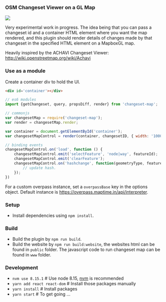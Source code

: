### OSM Changeset Viewer on a GL Map

![](https://cloud.githubusercontent.com/assets/126868/24163445/a88728d4-0e90-11e7-9d02-d755b7845c00.png)

Very experimental work in progress. The idea being that you can pass a changeset id and a container HTML element where you want the map rendered, and this plugin should render details of changes made by that changeset in the specified HTML element on a MapboxGL map.

Heavily inspired by the ACHAVI Changeset Viewer: http://wiki.openstreetmap.org/wiki/Achavi

### Use as a module

Create a container div to hold the UI.

```html
<div id='container'></div>
```

```js
// es6 modules
import {getChangeset, query, propsDiff, render} from 'changeset-map';

// commonjs
var changesetMap = require('changeset-map');
var render = changesetMap.render;

var container = document.getElementById('container');
var changesetMapControl = render(container, changesetID, { width: '1000px', height: '1000px' });

// binding events
changesetMapControl.on('load', function () {
    changesetMapControl.emit('selectFeature', 'node|way', featureId);
    changesetMapControl.emit('clearFeature');
    changesetMapControl.on('hashchange', function(geometryType, featureId) {
        // update hash.
    });
})
```

For a custom overpass instance, set a `overpassBase` key in the options object. Default instance is https://overpass.maptime.in/api/interpreter.

### Setup

 - Install dependencies using `npm install`.

### Build

 - Build the plugin by `npm run build`.
 - Build the website by `npm run build:website`, the websites html can be found in `public` folder. The javascript code to run changeset map can be found in `www` folder.

### Development

 - `nvm use 8.15.1` # Use node 8.15, [nvm](https://github.com/nvm-sh/nvm) is recommended
 - `yarn add react react-dom` # Install those packages manually
 - `yarn install` # Install packages
 - `yarn start` # To get going …
